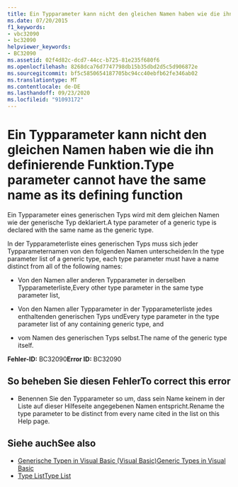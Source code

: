 ```yaml
---
title: Ein Typparameter kann nicht den gleichen Namen haben wie die ihn definierende Funktion.
ms.date: 07/20/2015
f1_keywords:
- vbc32090
- bc32090
helpviewer_keywords:
- BC32090
ms.assetid: 02f4d82c-dcd7-44cc-b725-81e235f680f6
ms.openlocfilehash: 8268dca76d7747798db15b35dbd2d5c5d906872e
ms.sourcegitcommit: bf5c5850654187705bc94cc40ebfb62fe346ab02
ms.translationtype: MT
ms.contentlocale: de-DE
ms.lasthandoff: 09/23/2020
ms.locfileid: "91093172"
---
```

# <a name="type-parameter-cannot-have-the-same-name-as-its-defining-function"></a><span data-ttu-id="cbd47-102">Ein Typparameter kann nicht den gleichen Namen haben wie die ihn definierende Funktion.</span><span class="sxs-lookup"><span data-stu-id="cbd47-102">Type parameter cannot have the same name as its defining function</span></span>

<span data-ttu-id="cbd47-103">Ein Typparameter eines generischen Typs wird mit dem gleichen Namen wie der generische Typ deklariert.</span><span class="sxs-lookup"><span data-stu-id="cbd47-103">A type parameter of a generic type is declared with the same name as the generic type.</span></span>  
  
 <span data-ttu-id="cbd47-104">In der Typparameterliste eines generischen Typs muss sich jeder Typparameternamen von den folgenden Namen unterscheiden:</span><span class="sxs-lookup"><span data-stu-id="cbd47-104">In the type parameter list of a generic type, each type parameter must have a name distinct from all of the following names:</span></span>  
  
- <span data-ttu-id="cbd47-105">Von den Namen aller anderen Typparameter in derselben Typparameterliste,</span><span class="sxs-lookup"><span data-stu-id="cbd47-105">Every other type parameter in the same type parameter list,</span></span>  
  
- <span data-ttu-id="cbd47-106">Von den Namen aller Typparameter in der Typparameterliste jedes enthaltenden generischen Typs und</span><span class="sxs-lookup"><span data-stu-id="cbd47-106">Every type parameter in the type parameter list of any containing generic type, and</span></span>  
  
- <span data-ttu-id="cbd47-107">vom Namen des generischen Typs selbst.</span><span class="sxs-lookup"><span data-stu-id="cbd47-107">The name of the generic type itself.</span></span>  
  
 <span data-ttu-id="cbd47-108">**Fehler-ID:** BC32090</span><span class="sxs-lookup"><span data-stu-id="cbd47-108">**Error ID:** BC32090</span></span>  
  
## <a name="to-correct-this-error"></a><span data-ttu-id="cbd47-109">So beheben Sie diesen Fehler</span><span class="sxs-lookup"><span data-stu-id="cbd47-109">To correct this error</span></span>  
  
- <span data-ttu-id="cbd47-110">Benennen Sie den Typparameter so um, dass sein Name keinem in der Liste auf dieser Hilfeseite angegebenen Namen entspricht.</span><span class="sxs-lookup"><span data-stu-id="cbd47-110">Rename the type parameter to be distinct from every name cited in the list on this Help page.</span></span>  
  
## <a name="see-also"></a><span data-ttu-id="cbd47-111">Siehe auch</span><span class="sxs-lookup"><span data-stu-id="cbd47-111">See also</span></span>

- [<span data-ttu-id="cbd47-112">Generische Typen in Visual Basic (Visual Basic)</span><span class="sxs-lookup"><span data-stu-id="cbd47-112">Generic Types in Visual Basic</span></span>](../programming-guide/language-features/data-types/generic-types.md)
- [<span data-ttu-id="cbd47-113">Type List</span><span class="sxs-lookup"><span data-stu-id="cbd47-113">Type List</span></span>](../language-reference/statements/type-list.md)
